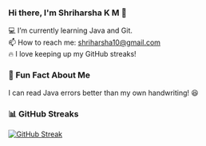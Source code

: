 ### Hi there, I'm Shriharsha K M 👋  

💻 I’m currently learning Java and Git.  
📫 How to reach me: shriharsha10@gmail.com  
🔥 I love keeping up my GitHub streaks!  

### 🌟 Fun Fact About Me  
I can read Java errors better than my own handwriting! 😆  

### 📊 GitHub Streaks  
[![GitHub Streak](https://streak-stats.demolab.com/?user=ShriAlt&theme=dark&hide_border=true)](https://git.io/streak-stats)

 


